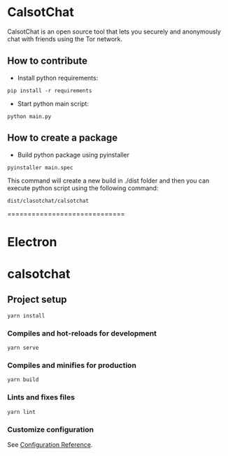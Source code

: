 # CalsotChat

CalsotChat is an open source tool that lets you securely and anonymously 
chat with friends using the Tor network.

## How to contribute
- Install python requirements:
```
pip install -r requirements
```

- Start python main script:
```
python main.py
```

## How to create a package
- Build python package using pyinstaller
```
pyinstaller main.spec
```

This command will create a new build in ./dist folder and then you can 
execute python script using the following command:
```
dist/clasotchat/calsotchat
```



=============================

# Electron


# calsotchat

## Project setup
```
yarn install
```

### Compiles and hot-reloads for development
```
yarn serve
```

### Compiles and minifies for production
```
yarn build
```

### Lints and fixes files
```
yarn lint
```

### Customize configuration
See [Configuration Reference](https://cli.vuejs.org/config/).
